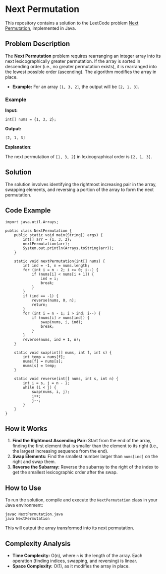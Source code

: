
# Next Permutation

This repository contains a solution to the LeetCode problem [Next Permutation](https://leetcode.com/problems/next-permutation/), implemented in Java.

## Problem Description

The **Next Permutation** problem requires rearranging an integer array into its next lexicographically greater permutation. If the array is sorted in descending order (i.e., no greater permutation exists), it is rearranged into the lowest possible order (ascending). The algorithm modifies the array in place.

- **Example:** For an array `[1, 3, 2]`, the output will be `[2, 1, 3]`.

### Example

**Input:**
```java[]
int[] nums = {1, 3, 2};
```
**Output:**
```java[]
[2, 1, 3]
```

**Explanation:**

The next permutation of `[1, 3, 2]` in lexicographical order is `[2, 1, 3]`.

## Solution

The solution involves identifying the rightmost increasing pair in the array, swapping elements, and reversing a portion of the array to form the next permutation.

## Code Example

```java[]
import java.util.Arrays;

public class NextPermutation {
    public static void main(String[] args) {
        int[] arr = {1, 3, 2};
        nextPermutation(arr);
        System.out.println(Arrays.toString(arr));
    }

    static void nextPermutation(int[] nums) {
        int ind = -1, n = nums.length;
        for (int i = n - 2; i >= 0; i--) {
            if (nums[i] < nums[i + 1]) {
                ind = i;
                break;
            }
        }
        if (ind == -1) {
            reverse(nums, 0, n);
            return;
        }
        for (int i = n - 1; i > ind; i--) {
            if (nums[i] > nums[ind]) {
                swap(nums, i, ind);
                break;
            }
        }
        reverse(nums, ind + 1, n);
    }

    static void swap(int[] nums, int f, int s) {
        int temp = nums[f];
        nums[f] = nums[s];
        nums[s] = temp;
    }

    static void reverse(int[] nums, int s, int n) {
        int i = s, j = n - 1;
        while (i < j) {
            swap(nums, i, j);
            i++;
            j--;
        }
    }
}
```

## How it Works

1. **Find the Rightmost Ascending Pair:** Start from the end of the array, finding the first element that is smaller than the element to its right (i.e., the largest increasing sequence from the end).
2. **Swap Elements:** Find the smallest number larger than `nums[ind]` on the right and swap them.
3. **Reverse the Subarray:** Reverse the subarray to the right of the index to get the smallest lexicographic order after the swap.

## How to Use

To run the solution, compile and execute the `NextPermutation` class in your Java environment:

```bash[]
javac NextPermutation.java
java NextPermutation
```
This will output the array transformed into its next permutation.

## Complexity Analysis

- **Time Complexity:** O(n), where `n` is the length of the array. Each operation (finding indices, swapping, and reversing) is linear.
- **Space Complexity:** O(1), as it modifies the array in place.
